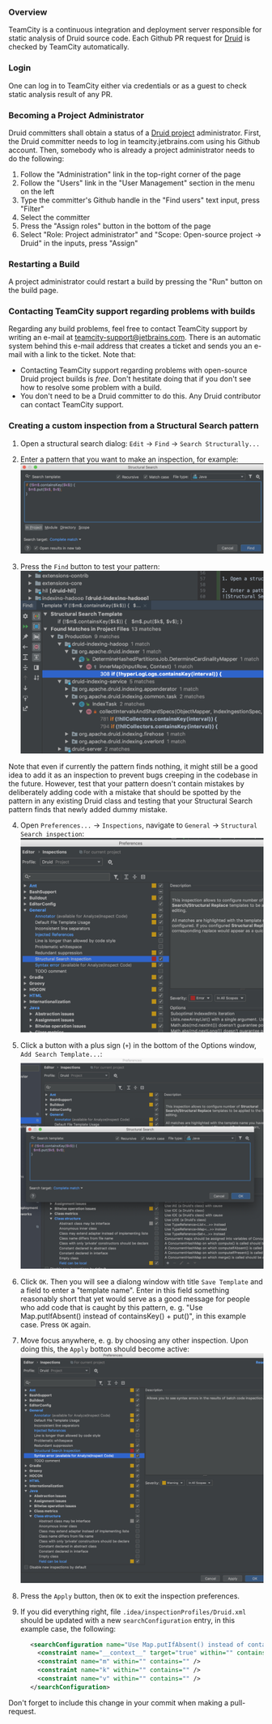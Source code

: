 <!--
  ~ Licensed to the Apache Software Foundation (ASF) under one
  ~ or more contributor license agreements.  See the NOTICE file
  ~ distributed with this work for additional information
  ~ regarding copyright ownership.  The ASF licenses this file
  ~ to you under the Apache License, Version 2.0 (the
  ~ "License"); you may not use this file except in compliance
  ~ with the License.  You may obtain a copy of the License at
  ~
  ~   http://www.apache.org/licenses/LICENSE-2.0
  ~
  ~ Unless required by applicable law or agreed to in writing,
  ~ software distributed under the License is distributed on an
  ~ "AS IS" BASIS, WITHOUT WARRANTIES OR CONDITIONS OF ANY
  ~ KIND, either express or implied.  See the License for the
  ~ specific language governing permissions and limitations
  ~ under the License.
  -->
  
### Overview
TeamCity is a continuous integration and deployment server responsible for 
static analysis of Druid source code. Each Github PR request for 
[Druid](https://teamcity.jetbrains.com/project.html?projectId=OpenSourceProjects_Druid) 
is checked by TeamCity automatically.

### Login
One can log in to TeamCity either via credentials or as a guest to check static analysis result of any PR.

### Becoming a Project Administrator
Druid committers shall obtain a status of a [Druid project](
https://teamcity.jetbrains.com/project.html?projectId=OpenSourceProjects_Druid)
administrator. First, the Druid committer needs to log in teamcity.jetbrains.com using his Github account.
Then, somebody who is already a project administrator needs to do the following:

 1. Follow the "Administration" link in the top-right corner of the page
 2. Follow the "Users" link in the "User Management" section in the menu on the left
 3. Type the committer's Github handle in the "Find users" text input, press "Filter"
 4. Select the committer
 5. Press the "Assign roles" button in the bottom of the page
 6. Select "Role: Project administrator" and "Scope: Open-source project -> Druid" in the inputs, press "Assign"

### Restarting a Build
A project administrator could restart a build by pressing the "Run" button on the build page.

### Contacting TeamCity support regarding problems with builds

Regarding any build problems, feel free to contact TeamCity support by writing an e-mail at
teamcity-support@jetbrains.com. There is an automatic system behind this e-mail address that creates a ticket and sends
you an e-mail with a link to the ticket. Note that:

 - Contacting TeamCity support regarding problems with open-source Druid project builds is *free*. Don't hestitate doing
 that if you don't see how to resolve some problem with a build.
 - You don't need to be a Druid committer to do this. Any Druid contributor can contact TeamCity support.

### Creating a custom inspection from a Structural Search pattern

1. Open a structural search dialog: `Edit` -> `Find` -> `Search Structurally...`

2. Enter a pattern that you want to make an inspection, for example:
![Structural Search dialog](teamcity-images/structural_search_dialog.png)

3. Press the `Find` button to test your pattern:
![Structural Search find results](teamcity-images/structural_search_find.png)

Note that even if currently the pattern finds nothing, it might still be a good idea to add it as an inspection to
prevent bugs creeping in the codebase in the future. However, test that your pattern doesn't contain mistakes by
deliberately adding code with a mistake that should be spotted by the pattern in any existing Druid class and testing
that your Structural Search pattern finds that newly added dummy mistake.

4. Open `Preferences...` -> `Inspections`, navigate to `General` -> `Structural Search inspection`:
![Structural Search inspection](teamcity-images/structural_search_inspection.png)

5. Click a button with a plus sign (`+`) in the bottom of the Options window, `Add Search Template...`:
![Structural Search inspection add](teamcity-images/structural_search_inspection_add.png)

6. Click `OK`. Then you will see a dialong window with title `Save Template` and a field to enter a "template name".
Enter in this field something reasonably short that yet would serve as a good message for people who add code that
is caught by this pattern, e. g. "Use Map.putIfAbsent() instead of containsKey() + put()", in this example case. Press
`OK` again.

7. Move focus anywhere, e. g. by choosing any other inspection. Upon doing this, the `Apply` botton should become
active:
![Inspections change apply](teamcity-images/inspections_change_apply.png)

8. Press the `Apply` button, then `OK` to exit the inspection preferences.

9. If you did everything right, file `.idea/inspectionProfiles/Druid.xml` should be updated with a new
`searchConfiguration` entry, in this example case, the following:
```xml
      <searchConfiguration name="Use Map.putIfAbsent() instead of containsKey() + put()" text="if (!$m$.containsKey($k$)) {&#10;  $m$.put($k$, $v$);&#10;}" recursive="true" caseInsensitive="true" type="JAVA">
        <constraint name="__context__" target="true" within="" contains="" />
        <constraint name="m" within="" contains="" />
        <constraint name="k" within="" contains="" />
        <constraint name="v" within="" contains="" />
      </searchConfiguration>
```

Don't forget to include this change in your commit when making a pull-request.